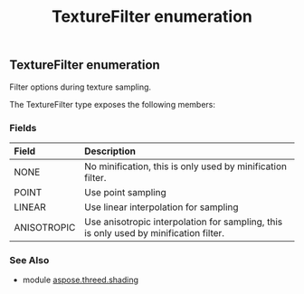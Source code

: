 ﻿---
title: TextureFilter enumeration
second_title: Aspose.3D for Python via .NET API References
description: 
type: docs
weight: 140
url: /python-net/aspose.threed.shading/texturefilter/
is_root: false
---

## TextureFilter enumeration

Filter options during texture sampling.



The TextureFilter type exposes the following members:

### Fields
| Field | Description |
| :- | :- |
| NONE | No minification, this is only used by minification filter. |
| POINT | Use point sampling |
| LINEAR | Use linear interpolation for sampling |
| ANISOTROPIC | Use anisotropic interpolation for sampling, this is only used by minification filter. |


### See Also

* module [aspose.threed.shading](../)
